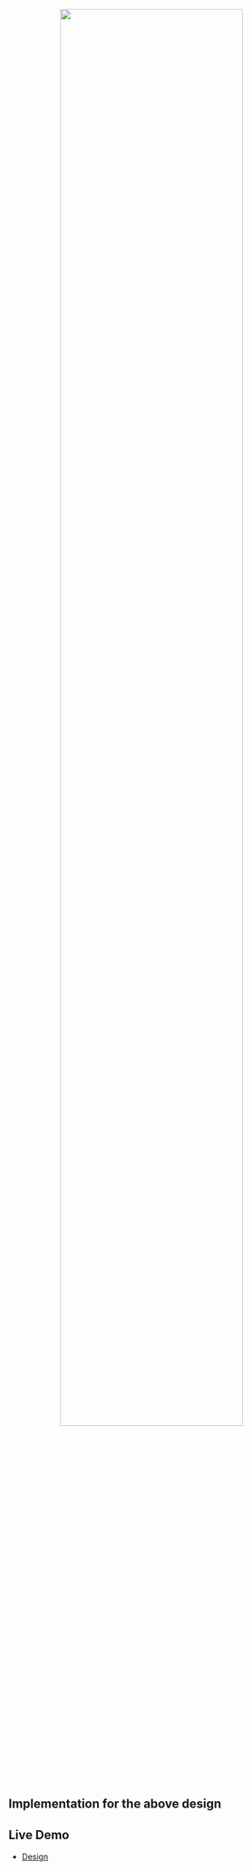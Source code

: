 <p align="center"><img width="80%" src="https://cdn.dribbble.com/users/1790221/screenshots/6131920/shot_internia_admin_panel.png"></p>

## Implementation for the above design

## Live Demo
- [Design ](https://daudongit.github.io/employee-design/)